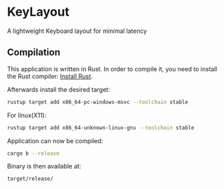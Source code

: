 # KeyLayout
A lightweight Keyboard layout for minimal latency

## Compilation

This application is written in Rust. In order to compile it, you need to
install the Rust compiler: [Install Rust](https://www.rust-lang.org/tools/install).

Afterwards install the desired target:
```sh
rustup target add x86_64-pc-windows-msvc --toolchain stable
```
For linux(X11):
```sh
rustup target add x86_64-unknown-linux-gnu --toolchain stable
```

Application can now be compiled:
```sh
cargo b --release
```

Binary is then available at:
```
target/release/
```
